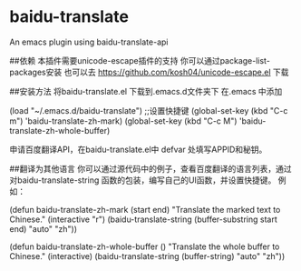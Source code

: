 # baidu-translate
An emacs plugin using baidu-translate-api

##依赖
本插件需要unicode-escape插件的支持
你可以通过package-list-packages安装
也可以去 https://github.com/kosh04/unicode-escape.el 下载

##安装方法
将baidu-translate.el 下载到.emacs.d文件夹下
在.emacs 中添加

(load "~/.emacs.d/baidu-translate")
;;设置快捷键
(global-set-key (kbd "C-c m") 'baidu-translate-zh-mark)
(global-set-key (kbd "C-c M") 'baidu-translate-zh-whole-buffer)

申请百度翻译API，在baidu-translate.el中 defvar 处填写APPID和秘钥。

##翻译为其他语言
你可以通过源代码中的例子，查看百度翻译的语言列表，通过对baidu-translate-string 函数的包装，编写自己的UI函数，并设置快捷键。
例如：

(defun baidu-translate-zh-mark (start end)
  "Translate the marked text to Chinese."
  (interactive "r")
  (baidu-translate-string (buffer-substring start end) "auto" "zh"))

(defun baidu-translate-zh-whole-buffer ()
  "Translate the whole buffer to Chinese."
  (interactive)
  (baidu-translate-string (buffer-string) "auto" "zh"))

